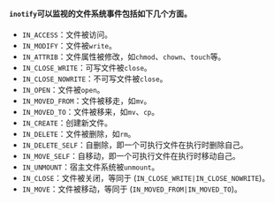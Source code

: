 

#### `inotify`可以监视的文件系统事件包括如下几个方面。
- `IN_ACCESS`：文件被访问。
- `IN_MODIFY`：文件被`write`。
- `IN_ATTRIB`：文件属性被修改，如`chmod`、`chown`、`touch`等。
- `IN_CLOSE_WRITE`：可写文件被`close`。
- `IN_CLOSE_NOWRITE`：不可写文件被`close`。
- `IN_OPEN`：文件被`open`。
- `IN_MOVED_FROM`：文件被移走，如`mv`。
- `IN_MOVED_TO`：文件被移来，如`mv`、`cp`。
- `IN_CREATE`：创建新文件。
- `IN_DELETE`：文件被删除，如`rm`。
- `IN_DELETE_SELF`：自删除，即一个可执行文件在执行时删除自己。
- `IN_MOVE_SELF`：自移动，即一个可执行文件在执行时移动自己。
- `IN_UNMOUNT`：宿主文件系统被`unmount`。
- `IN_CLOSE`：文件被关闭，等同于 (`IN_CLOSE_WRITE|IN_CLOSE_NOWRITE`)。
- `IN_MOVE`：文件被移动，等同于 (`IN_MOVED_FROM|IN_MOVED_TO`)。